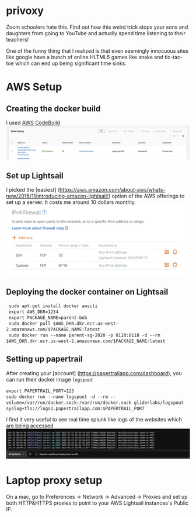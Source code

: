 # privoxy
Zoom schoolers hate this. Find out how this weird trick stops your sons and daughters from going to YouTube and actually spend time listening to their teachers!

One of the funny thing that I realized is that even seemingly innocuous sites like google have a bunch of online HLTML5 games like snake and tic-tac-toe which can end up being significant time sinks. 


# AWS Setup
## Creating the docker build
I used [AWS CodeBuild](https://aws.amazon.com/codebuild/)
![Build Dashboard](doc/images/codebuild.png)

## Set up Lightsail
I picked the [easiest] (https://aws.amazon.com/about-aws/whats-new/2016/11/introducing-amazon-lightsail/) option of the AWS offerings to set up a server. It costs me around 10 dollars monthly.
![Firewall Setup](doc/images/firewall.png)


## Deploying the docker container on Lightsail
```
 sudo apt-get install docker awscli
 export AWS_DKR=1234
 export PACKAGE_NAME=parent-bob
 sudo docker pull $AWS_DKR.dkr.ecr.us-west-2.amazonaws.com/$PACKAGE_NAME:latest
 sudo docker run --name parent-sg-2020 -p 8118:8118 -d --rm $AWS_DKR.dkr.ecr.us-west-2.amazonaws.com/$PACKAGE_NAME:latest
```
## Setting up papertrail 
After creating your [account] (https://papertrailapp.com/dashboard), you can run their docker image `logspout` 
```
export PAPERTRAIL_PORT=123
sudo docker run --name logspout -d --rm --volume=/var/run/docker.sock:/var/run/docker.sock gliderlabs/logspout syslog+tls://logs2.papertrailapp.com:$PAPERTRAIL_PORT
```

I find it very useful to see real time splunk like logs of the websites which are being accessed
![Papertrail queries](doc/images/papertrail.png)

# Laptop proxy setup
On a mac, go to Preferences -> Network -> Advanced -> Proxies and set up both HTTP&HTTPS proxies to point to your AWS Lightsail instances's Public IP.

